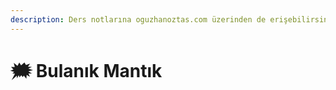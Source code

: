 ```yaml
---
description: Ders notlarına oguzhanoztas.com üzerinden de erişebilirsin
---
```


# 🗯 Bulanık Mantık

